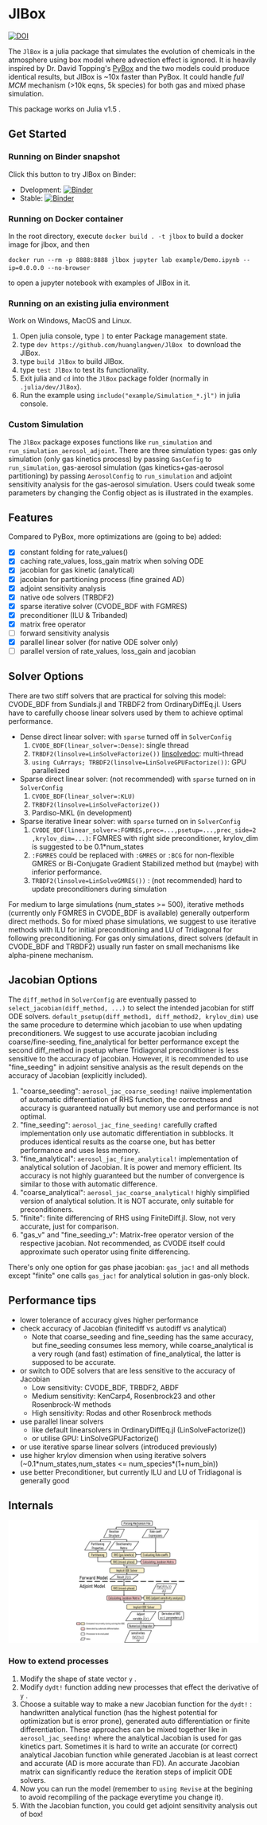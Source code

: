 # JlBox

[![DOI](https://zenodo.org/badge/140199713.svg)](https://zenodo.org/badge/latestdoi/140199713)

The `JlBox` is a julia package that simulates the evolution of chemicals in the atmosphere using
box model where advection effect is ignored. It is heavily inspired by Dr. David Topping's [PyBox]
and the two models could produce identical results, but JlBox is ~10x faster
than PyBox. It could handle *full MCM* mechanism (>10k eqns, 5k species) for both gas and mixed phase simulation.

This package works on Julia v1.5 .

## Get Started

### Running on Binder snapshot
Click this button to try JlBox on Binder:

- Dvelopment: [![Binder](https://mybinder.org/badge_logo.svg)](https://mybinder.org/v2/gh/huanglangwen/JlBox/HEAD?urlpath=lab/tree/example/Demo.ipynb)
- Stable:
  [![Binder](https://mybinder.org/badge_logo.svg)](https://mybinder.org/v2/gh/huanglangwen/JlBox/v1.1?urlpath=lab/tree/example/Demo.ipynb)

### Running on Docker container
In the root directory, execute `docker build . -t jlbox` to build a docker image
for jlbox, and then 
```
docker run --rm -p 8888:8888 jlbox jupyter lab example/Demo.ipynb --ip=0.0.0.0 --no-browser
```
to open a jupyter notebook with examples of JlBox in it.

### Running on an existing julia environment
Work on Windows, MacOS and Linux.
1. Open julia console, type `]` to enter Package management state.
2. type `dev https://github.com/huanglangwen/JlBox ` to download the JlBox.
3. type `build JlBox` to build JlBox.
4. type `test JlBox` to test its functionality.
5. Exit julia and `cd` into the `JlBox` package folder (normally in `.julia/dev/JlBox`).
6. Run the example using `include("example/Simulation_*.jl")` in julia console.

### Custom Simulation
The `JlBox` package exposes functions like `run_simulation` and
`run_simulation_aerosol_adjoint`. There are three simulation types: gas only
simulation (only gas kinetics process) by passing `GasConfig` to
`run_simulation`, gas-aerosol simulation (gas kinetics+gas-aerosol partitioning)
by passing `AerosolConfig` to `run_simulation` and adjoint sensitivity analysis for the gas-aerosol
simulation. Users could tweak some parameters by changing the Config object as is illustrated in the examples.

## Features
Compared to PyBox, more optimizations are (going to be) added:
- [x] constant folding for rate_values()
- [x] caching rate_values, loss_gain matrix when solving ODE
- [x] jacobian for gas kinetic (analytical)
- [x] jacobian for partitioning process (fine grained AD)
- [x] adjoint sensitivity analysis
- [x] native ode solvers (TRBDF2)
- [x] sparse iterative solver (CVODE_BDF with FGMRES)
- [x] preconditioner (ILU & Tribanded)
- [x] matrix free operator
- [ ] forward sensitivity analysis
- [x] parallel linear solver (for native ODE solver only)
- [ ] parallel version of rate_values, loss_gain and jacobian

## Solver Options
There are two stiff solvers that are practical for solving this model: CVODE_BDF
from Sundials.jl and TRBDF2 from OrdinaryDiffEq.jl. Users have to carefully
choose linear solvers used by them to achieve optimal performance.
- Dense direct linear solver: with `sparse` turned off in `SolverConfig`
    1. `CVODE_BDF(linear_solver=:Dense)`: single thread
    2. `TRBDF2(linsolve=LinSolveFactorize())` [linsolvedoc]: multi-thread
    3. `using CuArrays; TRBDF2(linsolve=LinSolveGPUFactorize())`: GPU parallelized
- Sparse direct linear solver: (not recommended) with `sparse` turned on in
       `SolverConfig`
    1. `CVODE_BDF(linear_solver=:KLU)`
    2. `TRBDF2(linsolve=LinSolveFactorize())`
    3. Pardiso-MKL (in development)
- Sparse iterative linear solver: with `sparse` turned on in `SolverConfig`
    1. `CVODE_BDF(linear_solver=:FGMRES,prec=...,psetup=...,prec_side=2,krylov_dim=...)`:
       FGMRES with right side preconditioner, krylov_dim is suggested to be
       0.1*num_states
    2. `:FGMRES` could be replaced with `:GMRES` or `:BCG` for non-flexible
       GMRES or Bi-Conjugate Gradient Stabilized method but (maybe) with inferior performance.
    3. `TRBDF2(linsolve=LinSolveGMRES())` : (not recommended) hard to update
       preconditioners during simulation

For medium to large simulations (num_states >= 500), iterative methods (currently
only FGMRES in CVODE_BDF is available) generally outperform direct methods. So
for mixed phase simulations, we suggest to use iterative methods with ILU for
initial preconditioning and LU of Tridiagonal for following preconditioning. For
gas only simulations, direct solvers (default in CVODE_BDF and TRBDF2) usually
run faster on small mechanisms like alpha-pinene mechanism.

## Jacobian Options
The `diff_method` in `SolverConfig` are eventually passed to
`select_jacobian(diff_method, ...)` to select the intended jacobian for stiff
ODE solvers. `default_psetup(diff_method1, diff_method2, krylov_dim)` use the
same procedure to determine which jacobian to use when updating preconditioners.
We suggest to use accurate jacobian including coarse/fine-seeding,
fine_analytical for better performance except the second diff_method in psetup
where Tridiagonal preconditioner is less sensitive to the accuracy of jacobian.
However, it is recommended to use "fine_seeding" in adjoint sensitive analysis
as the result depends on the accuracy of Jacobian (explicitly included).
1. "coarse_seeding": `aerosol_jac_coarse_seeding!` naiive implementation of
    automatic differentiation of RHS function, the correctness and accuracy is
    guaranteed natually but memory use and performance is not optimal.
2. "fine_seeding": `aerosol_jac_fine_seeding!` carefully crafted implementation
    only use automatic differentiation in subblocks. It produces identical
    results as the coarse one, but has better performance and uses less
    memory.
3. "fine_analytical": `aerosol_jac_fine_analytical!` implementation of
   analytical solution of Jacobian. It is power and memory efficient. Its
   accuracy is not highly guaranteed but the number of convergence is similar
   to those with automatic difference.
4. "coarse_analytical": `aerosol_jac_coarse_analytical!` highly simplified
   version of analytical solution. It is NOT accurate, only suitable for
   preconditioners.
5. "finite": finite differencing of RHS using FiniteDiff.jl. Slow, not very
   accurate, just for comparison.
6. "gas_v" and "fine_seeding_v": Matrix-free operator version of the respective
   jacobian. Not recommended, as CVODE itself could approximate such operator
   using finite differencing.

There's only one option for gas phase jacobian: `gas_jac!` and all
methods except "finite" one calls `gas_jac!` for analytical solution in gas-only
block.

## Performance tips
- lower tolerance of accuracy gives higher performance
- check accuracy of Jacobian (finitediff vs autodiff vs analytical)
    - Note that coarse_seeding and fine_seeding has the same accuracy, but
      fine_seeding consumes less memory, while coarse_analytical is a very rough
      (and fast) estimation of fine_analytical, the latter is supposed to be accurate.
- or switch to ODE solvers that are less sensitive to the accuracy of Jacobian
    - Low sensitivity: CVODE_BDF, TRBDF2, ABDF
    - Medium sensitivity: KenCarp4, Rosenbrock23 and other Rosenbrock-W methods
    - High sensitivity: Rodas and other Rosenbrock methods
- use parallel linear solvers
    - like default linearsolvers in OrdinaryDiffEq.jl (LinSolveFactorize())
    - or utilise GPU: LinSolveGPUFactorize()
- or use iterative sparse linear solvers (introduced previously)
- use higher krylov dimension when using iterative solvers (~0.1\*num_states,num_states <= num_species\*(1+num_bin))
- use better Preconditioner, but currently ILU and LU of Tridiagonal is
  generally good

## Internals
![Structure](docs/Structure.png)

### How to extend processes
1. Modify the shape of state vector `y` .
2. Modify `dydt!` function adding new processes that effect the derivative of `y` .
3. Choose a suitable way to make a new Jacobian function for the `dydt!` : handwritten analytical function (has the highest potential for optimization but is error prone), generated auto differentiation or finite differentiation. These approaches can be mixed together like in `aerosol_jac_seeding!` where the analytical Jacobian is used for gas kinetics part. Sometimes it is hard to write an accurate (or correct) analytical Jacobian function while generated Jacobian is at least correct and accurate (AD is more accurate than FD). An accurate Jacobian matrix can significantly reduce the iteration steps of implicit ODE solvers.
4. Now you can run the model (remember to `using Revise` at the begining to avoid recompiling of the package everytime you change it).
4. With the Jacobian function, you could get adjoint sensitivity analysis out of box!

[PyBox]: https://github.com/loftytopping/PyBox
[linsolvedoc]: https://docs.sciml.ai/stable/features/linear_nonlinear/#Linear-Solvers:-linsolve-Specification-1
